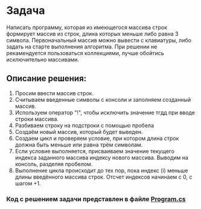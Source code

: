 # Задача #
Написать программу, которая из имеющегося массива строк формирует массив из строк, длина которых меньше либо равна 3 символа. Первоначальный массив можно вывести с клавиатуры, либо задать на старте выполнения алгоритма. При решении не рекамендуется пользоваться коллекциями, лучше обойтись исключительно массивами.

## Описание решения: ##
1. Просим ввести массив строк.
2. Считываем введенные символы с консоли и заполняем созданный массив.
3. Используем оператор "!", чтобы исключить значение тгдд при вводе строки массива.
4. Разбиваем строку на подстроки с помощью пробела
5. Создаём новый массив, который будет выведен.
6. Создаем цикл и проверяем условие, при котором длина строк должна быть меньше или равна трём символам.
7. Если условие выполняется, присваиваем значение текущего индекса заданного массива индексу нового массива. Выводим на консоль, разделяя пробелом.
8. Выполнение цикла происходит до тех пор, пока индекс (i) меньше длины введённого массива строк. Отсчет индексов начинаем с 0, с шагом +1.

### Код с решением задачи представлен в файле [Program.cs](https://github.com/DaryaSmirnova1992/Final_work/blob/main/Program.cs) ###